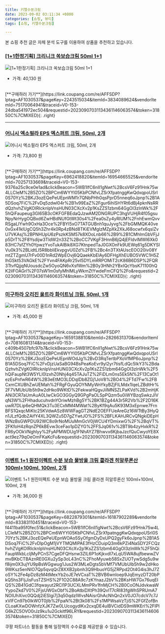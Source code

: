 ```yaml
---
title: 키엘수분크림
date: 2023-09-02 03:11:34 +0800
categories: [쇼핑, 뷰티]
tags: [쇼핑, 키엘수분크림]

---
```


본 쇼핑 추천 글은 자체 분석 도구를 이용하여 상품을 추천하고 있습니다.
### [[1+1한정기획] 크리니크 쏙보습크림 50ml 1+1](https://link.coupang.com/re/AFFSDP?lptag=AF1030537&pageKey=2243515034&itemId=3834089624&vendorItemId=75170064941&traceid=V0-153-24dba541972ec504&requestid=20230907031134361146063574&token=31850C%7CMIXED)
![[1+1한정기획] 크리니크 쏙보습크림 50ml 1+1](https://ads-partners.coupang.com/image1/UWm7dyqaniRwsS0DUdld6mwJtLbJnicx7oaEatf6PXRIyPrZixur2n6FnILZOcJNAoOhRgKsqD7Bc6g62i1ufBnTszLhnGCQJ8PvANAMMcKpMlBPtB1ceXBbHQFF4K1PtVJp7GIiZHs4Hl_EXu60qU__zweJj3N95IbXDj8h0lOCS7t_eS39A293dkpLVI4_cGfIDJfwK2yg0nTkD7vdk2JXRfqEQSLxRtZVIltZ9fkCIW2JyVmO50pB_nhPFuzlEnNxze-WFPQiIFvDzrNnBvo06ls3na75raOSBIxp4QQ=)
- 가격: 40,130 원
<br>
[**구매하러 가기**](https://link.coupang.com/re/AFFSDP?lptag=AF1030537&pageKey=2243515034&itemId=3834089624&vendorItemId=75170064941&traceid=V0-153-24dba541972ec504&requestid=20230907031134361146063574&token=31850C%7CMIXED){: .right}
<br>

---

### [어니시 엑소필라 EPS 엑스퍼트 크림, 50ml, 2개](https://link.coupang.com/re/AFFSDP?lptag=AF1030537&pageKey=6962418820&itemId=16954665525&vendorItemId=70257133669&traceid=V0-153-9376a25c9ce0e1ad&clickBeacon=5WB1IfC6nII1gNwt%2BcsV6Fz91Hnk75w4LLCIeM%2B5ZO%2BPCm6WYYI05KbPCNfvLZSrXfpatnggKwQdxqpoUSrl0S70Yz%2BKJ3ozEQePeUEpnWM1r7QNbPHh0qsPprD5nneq6oJpnp%2B1A5DSoq7FiC%2FvDq5zdwl04r%2B1v99EaZ%2Fgur6ihISHYRt6dBj4pknNsRRdQzhvhZVgKOIRIcknlpVnsHUN03CXcXv2p1KsZZS1zbm64GgOI3zInWk%2F5hQiFaupeug3GI65B3cOKFGFBEdaQJzwAM2DNGRUPC3hgVUHjR4f05gsuNpyNrHygOQBxd6ZwHBdNUfGtWt30s4%2Fea0sZy4yRIUM%2FnhEwmQvvRSgaLIYwh9OxHa3Oce%2FBYI5xO7TATGUBnh1quJyvg%2FbGMMQK40ve0xGx41klUgCQ5h3Zhr4k0Rp4zBNd8TKiEVMglzMZpXk2XkJ68ocwfx6qslZvU7VKAsj%2BPNHUpU6zPszkKSM57k8XOoLnb66%2B9%2B1CMhlmGbVFjJp5DrT%2F8Ysdijw3TldW2n33Z%2BoCC7VKgF3HnnB6jQ4jEFldvIMWl6Xk083HC7sfZYh0YpwzYvoTukAIBik8XG7KtnpedTaJ0GXOnFk9UEWq61g5DKYSIVu0k3%2BLidtLI5R8bbliEkvpgvU0Zd%2FB%2Bc4n3TXtAUscEOO20iv08YmtZTZgmU7rFv00D1nRd2WpEOvj6QQaekKbElAy6DFHgXhEUBO5VWC1H5ZlhGSkt53VAGkE%2FYvn4FAKpRr25vI5DYLmRRPOMiT2cK86B6DSP%2FQR3TtvfQjjqNUousdcZw5OyoQN6vXsfWm%2B0y3HNh2YBxIQcYbsK71100hQK2ilFOAGrl%2F07sW1m0sfyMhlMLyWkmZtYwdeFmCFQ%2Fo&requestid=20230907031134361146063574&token=31850C%7CMIXED)
![어니시 엑소필라 EPS 엑스퍼트 크림, 50ml, 2개](https://ads-partners.coupang.com/image1/Fs1RNJ_vPCtUTo0dFrtTETVZr4Uy-RbhLpztvgxHkUS72gBwLZYpSUrfB-i_S81x5lPBfBXHpTN7R812t_ynMDJT3A42cwzuexiHcJWbVe8lCWPElsuugEh8-oJjHSo0Pq2TQSyPQnBUX7k8k1cufd0OES-h9yw-MFskamb0CXlFBZSCw8Reb-PA8t20BJfg5bXGZvQ2G5v8t0d63v0SAloQvdsanrigD5JoT-cRtwmw4zNsZaFjHWWxBDVfofDBAMuYiY2QMrJTMUrRX_c9IVzSfj67Chw=)
- 가격: 73,800 원
<br>
[**구매하러 가기**](https://link.coupang.com/re/AFFSDP?lptag=AF1030537&pageKey=6962418820&itemId=16954665525&vendorItemId=70257133669&traceid=V0-153-9376a25c9ce0e1ad&clickBeacon=5WB1IfC6nII1gNwt%2BcsV6Fz91Hnk75w4LLCIeM%2B5ZO%2BPCm6WYYI05KbPCNfvLZSrXfpatnggKwQdxqpoUSrl0S70Yz%2BKJ3ozEQePeUEpnWM1r7QNbPHh0qsPprD5nneq6oJpnp%2B1A5DSoq7FiC%2FvDq5zdwl04r%2B1v99EaZ%2Fgur6ihISHYRt6dBj4pknNsRRdQzhvhZVgKOIRIcknlpVnsHUN03CXcXv2p1KsZZS1zbm64GgOI3zInWk%2F5hQiFaupeug3GI65B3cOKFGFBEdaQJzwAM2DNGRUPC3hgVUHjR4f05gsuNpyNrHygOQBxd6ZwHBdNUfGtWt30s4%2Fea0sZy4yRIUM%2FnhEwmQvvRSgaLIYwh9OxHa3Oce%2FBYI5xO7TATGUBnh1quJyvg%2FbGMMQK40ve0xGx41klUgCQ5h3Zhr4k0Rp4zBNd8TKiEVMglzMZpXk2XkJ68ocwfx6qslZvU7VKAsj%2BPNHUpU6zPszkKSM57k8XOoLnb66%2B9%2B1CMhlmGbVFjJp5DrT%2F8Ysdijw3TldW2n33Z%2BoCC7VKgF3HnnB6jQ4jEFldvIMWl6Xk083HC7sfZYh0YpwzYvoTukAIBik8XG7KtnpedTaJ0GXOnFk9UEWq61g5DKYSIVu0k3%2BLidtLI5R8bbliEkvpgvU0Zd%2FB%2Bc4n3TXtAUscEOO20iv08YmtZTZgmU7rFv00D1nRd2WpEOvj6QQaekKbElAy6DFHgXhEUBO5VWC1H5ZlhGSkt53VAGkE%2FYvn4FAKpRr25vI5DYLmRRPOMiT2cK86B6DSP%2FQR3TtvfQjjqNUousdcZw5OyoQN6vXsfWm%2B0y3HNh2YBxIQcYbsK71100hQK2ilFOAGrl%2F07sW1m0sfyMhlMLyWkmZtYwdeFmCFQ%2Fo&requestid=20230907031134361146063574&token=31850C%7CMIXED){: .right}
<br>

---

### [미구하라 오리진 울트라 화이트닝 크림, 50ml, 1개](https://link.coupang.com/re/AFFSDP?lptag=AF1030537&pageKey=1659138810&itemId=2826631370&vendorItemId=70816081314&traceid=V0-153-c409b4507bfc97b7&clickBeacon=5WB1IfC6nII1gNwt%2BcsV6Fz91Hnk75w4LLCIeM%2B5ZO%2BPCm6WYYI05KbPCNfvLZSrXfpatnggKwQdxqpoUSrl0S70Yz%2BKJ3ozEQePeUEpnWOdJg%2BvD3RqTertbPXoVfMP6oJpnp%2B1A5DSoq7FiC%2FvDjzUaSaBG94BsPeaKoEvr9yl2yr7tisfLdQc5IkY3%2BdaQzhvhZVgKOIRIcknlpVnsHUN03CXcXv2p1KsZZS1zbm64GgOI3zInWk%2F5hQiFaupNt3W5YLI0lzxhZ0Nhj4q45TAJuTZ%2FiDLm0ns5Ek5N%2F13CaOt1ezEsPnfwR64W%2B3eEtMO3LDDqIDb8ZGj1JoV8%2BO4%2FTd7Fw%2FBCxmCXUBhZwUEMah%2FRgFGyuQOYNMyWnYkyBZjFILMdx1IqeLZBdtHr%2F7VMUbUlb5h9w2dHko9WKtD%2FekwaHQgvJiIMNSZLPaKVd%2B2mHjKANi3CR7aUmAuA0LlwCkGO3GGyQ9GPgPaOLSpPQzm5u0iWYBzqSwkzJIVqN3W%2FHhaducuhvdnYOriwMzhBg5Y%2BK1BZg44A3r5R2Vb%2F2D16KuwR7DLip6eQHMQk3Tu3ECxMM4MWat%2ByKf9qAu5K93M3xEpnwe7FrnBFS1QxqcMiKtc25KVdwASz8WWFagGT2NdE2OEFFUeAreGz16WTtBy3HyQn1JLzfQdbZAifY4XL3QWZu5D7gZYwtJO%2FS%2BFLKAHJRCvQNgkiDEpHWNzBsGWPDU92WC8o9rNoMUuMmGcV0jWCU4YDmixwG%2F%2BqVT%2FKfoH4zRqnZP6kBEvw3ceFao1pDZYG%2FFSJq061v%2BT9b4zyHxkR%2FR6yOOkVNghlyy%2FyAPMWDUg1FNhAYZ7Bhwvx6KjbaJzcfQuCwyoYE8Xact9ez79qOeOmFKaKcFu&requestid=20230907031134361146063574&token=31850C%7CMIXED)
![미구하라 오리진 울트라 화이트닝 크림, 50ml, 1개](https://ads-partners.coupang.com/image1/EjtNX-93yDOYVAO0EpW7YhR-vYyBFGxl3eqwpHAYmW9UbjmVw_VelpNLWH11q8EM9QLKuffOCILSfVz8EqA6NwWhG0Wo9Y728abr4OOyVG7r3KsHAeYgEc_b9iIdTY661u422-x4IJknL2drgR-LN1ql29jshjtTdtwDbpI-XwhWzBC0BizE1UaCihlV_25iXwP173qUyWVVCAGGBFtAg4pp5auvO8wZLR3wG-gtYJ_kp0jnuu7lJNT9g4A38lFyeeDD-HkA6F_umZ0HlwrXYBnrZf0=)
- 가격: 45,000 원
<br>
[**구매하러 가기**](https://link.coupang.com/re/AFFSDP?lptag=AF1030537&pageKey=1659138810&itemId=2826631370&vendorItemId=70816081314&traceid=V0-153-c409b4507bfc97b7&clickBeacon=5WB1IfC6nII1gNwt%2BcsV6Fz91Hnk75w4LLCIeM%2B5ZO%2BPCm6WYYI05KbPCNfvLZSrXfpatnggKwQdxqpoUSrl0S70Yz%2BKJ3ozEQePeUEpnWOdJg%2BvD3RqTertbPXoVfMP6oJpnp%2B1A5DSoq7FiC%2FvDjzUaSaBG94BsPeaKoEvr9yl2yr7tisfLdQc5IkY3%2BdaQzhvhZVgKOIRIcknlpVnsHUN03CXcXv2p1KsZZS1zbm64GgOI3zInWk%2F5hQiFaupNt3W5YLI0lzxhZ0Nhj4q45TAJuTZ%2FiDLm0ns5Ek5N%2F13CaOt1ezEsPnfwR64W%2B3eEtMO3LDDqIDb8ZGj1JoV8%2BO4%2FTd7Fw%2FBCxmCXUBhZwUEMah%2FRgFGyuQOYNMyWnYkyBZjFILMdx1IqeLZBdtHr%2F7VMUbUlb5h9w2dHko9WKtD%2FekwaHQgvJiIMNSZLPaKVd%2B2mHjKANi3CR7aUmAuA0LlwCkGO3GGyQ9GPgPaOLSpPQzm5u0iWYBzqSwkzJIVqN3W%2FHhaducuhvdnYOriwMzhBg5Y%2BK1BZg44A3r5R2Vb%2F2D16KuwR7DLip6eQHMQk3Tu3ECxMM4MWat%2ByKf9qAu5K93M3xEpnwe7FrnBFS1QxqcMiKtc25KVdwASz8WWFagGT2NdE2OEFFUeAreGz16WTtBy3HyQn1JLzfQdbZAifY4XL3QWZu5D7gZYwtJO%2FS%2BFLKAHJRCvQNgkiDEpHWNzBsGWPDU92WC8o9rNoMUuMmGcV0jWCU4YDmixwG%2F%2BqVT%2FKfoH4zRqnZP6kBEvw3ceFao1pDZYG%2FFSJq061v%2BT9b4zyHxkR%2FR6yOOkVNghlyy%2FyAPMWDUg1FNhAYZ7Bhwvx6KjbaJzcfQuCwyoYE8Xact9ez79qOeOmFKaKcFu&requestid=20230907031134361146063574&token=31850C%7CMIXED){: .right}
<br>

---

### [이벤트 1+1 원진이펙트 수분 보습 물방울 크림 콜라겐 히알루론산 100ml+100ml, 100ml, 2개](https://link.coupang.com/re/AFFSDP?lptag=AF1030537&pageKey=6822879301&itemId=16187902289&vendorItemId=83383110451&traceid=V0-153-f4411ba95f0fec51&clickBeacon=5WB1IfC6nII1gNwt%2BcsV6Fz91Hnk75w4LLCIeM%2B5ZO%2BPCm6WYYI05KbPCNfvLZSrXfpatnggKwQdxqpoUSrl0S70Yz%2BKJ3ozEQePeUEpnWOAo5SyOfgmDyDxUPQ2gyFk6oJpnp%2B1A5DSoq7FiC%2FvDlpOgM1jVYTMQMIPAE3fHzCDuipQ3m6kPZi4NaSDY2FCQzhvhZVgKOIRIcknlpVnsHUN03CXcXv2p1KsZZS1zbm64GgOI3zInWk%2F5hQiFaupWkbLcIjMyPCnS7CgeDFQHsnw3ZlL6P1oKjkvdI7xLqU5WA8ujfbewwZVmvBKbCTBAznRE0GXu2ySp3oL43nC%2FhoMyuwb58SxZUOTywSdg5u9wf8ijm0X3ujYU9pBsWGgwug1Jus2W3MLeDgts5bVMf7VMUbUlb5h9w2dHko9WKsz5enNIO7Qp5qvqQrZ8XXB2pbnh3Q9HbuoYG5jZRPpd2Ot4G4is3hJ7ZoSY%2Fe4pDz8zM4tMexYb2oJE7eVCxaT%2BVB6wnIoep9JqEmyzDT20bPkQ5hs3FljJisFusTZSHS%2F1O2C88A9c7zKYnazJ2bV%2BKsHW7Gx76uqEIQS%2B41GdC3fqwayut2RCl1P3UCXLMmPRv1fnMjCH%2B0CoONJdvkwaWYypoZkd7V0%2FjsUWGxObf%2BoAtbiDXtPh39QvIT7cRI83fgWhSPRUmA7NOIUhXivc0QQdj2iESIgi7j3q50qdzIWvsNAisrGhAcNhQn2xV0JO7cdcV7c7JxVlFCn97b0IkWOT0jlb%2FpaN%2Bt3k08%2Fs1MPWsaVzTjiS%2FGfZofBnCLoaKXwDOWnfzXJK7Zw0LUcogydlKx2cxqDE4uIBVCidDS9mWKErl%2FIPlG6kZC5OVO0rJz9ku1u2Gckitf96LRY&requestid=20230907031134361146063574&token=31850C%7CMIXED)
![이벤트 1+1 원진이펙트 수분 보습 물방울 크림 콜라겐 히알루론산 100ml+100ml, 100ml, 2개](https://ads-partners.coupang.com/image1/YXhl54OFRfLdDAWxYVmBnMBWk7z0mSTSLm88lY_Xq9Gq0rRDkBH2j9MHBKd4wgLFdjS3jceEXYhYWUksAlvNZIol3_SZJl98pE90nEz0HFhyvpFuCva-6992zu2lAfTNNSOmcVPZgyEJ8JjI8vbUx1ijtswZeqdboDJZD-vRvy1Eow7u-Ivs1aTEBDEWT0tYSiWl_eXEmX_Rih-n66Fji1mfkM3O5_OukyGyfIKjfiRLs94kTqwLyHnkrH9jw7O_GcERl-zIuuw78-SMPQBJ5yxB1wwiMnljEXUAEzc_VjB0LC-5)
- 가격: 36,000 원
<br>
[**구매하러 가기**](https://link.coupang.com/re/AFFSDP?lptag=AF1030537&pageKey=6822879301&itemId=16187902289&vendorItemId=83383110451&traceid=V0-153-f4411ba95f0fec51&clickBeacon=5WB1IfC6nII1gNwt%2BcsV6Fz91Hnk75w4LLCIeM%2B5ZO%2BPCm6WYYI05KbPCNfvLZSrXfpatnggKwQdxqpoUSrl0S70Yz%2BKJ3ozEQePeUEpnWOAo5SyOfgmDyDxUPQ2gyFk6oJpnp%2B1A5DSoq7FiC%2FvDlpOgM1jVYTMQMIPAE3fHzCDuipQ3m6kPZi4NaSDY2FCQzhvhZVgKOIRIcknlpVnsHUN03CXcXv2p1KsZZS1zbm64GgOI3zInWk%2F5hQiFaupWkbLcIjMyPCnS7CgeDFQHsnw3ZlL6P1oKjkvdI7xLqU5WA8ujfbewwZVmvBKbCTBAznRE0GXu2ySp3oL43nC%2FhoMyuwb58SxZUOTywSdg5u9wf8ijm0X3ujYU9pBsWGgwug1Jus2W3MLeDgts5bVMf7VMUbUlb5h9w2dHko9WKsz5enNIO7Qp5qvqQrZ8XXB2pbnh3Q9HbuoYG5jZRPpd2Ot4G4is3hJ7ZoSY%2Fe4pDz8zM4tMexYb2oJE7eVCxaT%2BVB6wnIoep9JqEmyzDT20bPkQ5hs3FljJisFusTZSHS%2F1O2C88A9c7zKYnazJ2bV%2BKsHW7Gx76uqEIQS%2B41GdC3fqwayut2RCl1P3UCXLMmPRv1fnMjCH%2B0CoONJdvkwaWYypoZkd7V0%2FjsUWGxObf%2BoAtbiDXtPh39QvIT7cRI83fgWhSPRUmA7NOIUhXivc0QQdj2iESIgi7j3q50qdzIWvsNAisrGhAcNhQn2xV0JO7cdcV7c7JxVlFCn97b0IkWOT0jlb%2FpaN%2Bt3k08%2Fs1MPWsaVzTjiS%2FGfZofBnCLoaKXwDOWnfzXJK7Zw0LUcogydlKx2cxqDE4uIBVCidDS9mWKErl%2FIPlG6kZC5OVO0rJz9ku1u2Gckitf96LRY&requestid=20230907031134361146063574&token=31850C%7CMIXED)


쿠팡 파트너스 활동을 통해 일정액의 수수료를 제공받을 수 있습니다.
